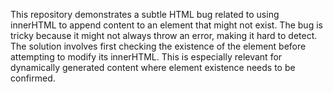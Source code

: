 This repository demonstrates a subtle HTML bug related to using innerHTML to append content to an element that might not exist. The bug is tricky because it might not always throw an error, making it hard to detect. The solution involves first checking the existence of the element before attempting to modify its innerHTML. This is especially relevant for dynamically generated content where element existence needs to be confirmed.